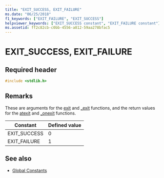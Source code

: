 ```yaml
---
title: "EXIT_SUCCESS, EXIT_FAILURE"
ms.date: "06/25/2018"
f1_keywords: ["EXIT_FAILURE", "EXIT_SUCCESS"]
helpviewer_keywords: ["EXIT_SUCCESS constant", "EXIT_FAILURE constant"]
ms.assetid: ff2c82cb-c0bb-4556-a812-59aa278bfac5
---
```

# EXIT_SUCCESS, EXIT_FAILURE

## Required header

```c
#include <stdlib.h>
```

## Remarks

These are arguments for the [exit](reference/exit-exit-exit.md) and [_exit](reference/exit-exit-exit.md) functions, and the return values for the [atexit](reference/atexit.md) and [_onexit](reference/onexit-onexit-m.md) functions.

|Constant|Defined value|
|-|-|
|EXIT_SUCCESS|0|
|EXIT_FAILURE|1|

## See also

- [Global Constants](../c-runtime-library/global-constants.md)
